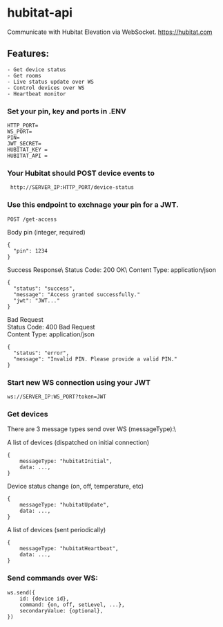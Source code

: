 # hubitat-api
Communicate with Hubitat Elevation via WebSocket. https://hubitat.com

## Features: 
    - Get device status 
    - Get rooms 
    - Live status update over WS
    - Control devices over WS
    - Heartbeat monitor

### Set your pin, key and ports in .ENV 
```
HTTP_PORT=
WS_PORT=
PIN=
JWT_SECRET=
HUBITAT_KEY = 
HUBITAT_API =
```
### Your Hubitat should POST device events to
``` http://SERVER_IP:HTTP_PORT/device-status```

### Use this endpoint to exchnage your pin for a JWT.
```
POST /get-access
```
Body
pin (integer, required)
```
{
  "pin": 1234
}
```

Success Response\ 
Status Code: 200 OK\ 
Content Type: application/json
```
{
  "status": "success",
  "message": "Access granted successfully."
  "jwt": "JWT..."
}
```

Bad Request\
Status Code: 400 Bad Request\
Content Type: application/json
```
{
  "status": "error",
  "message": "Invalid PIN. Please provide a valid PIN."
}
```
### Start new WS connection using your JWT
```ws://SERVER_IP:WS_PORT?token=JWT```

### Get devices
There are 3 message types send over WS (messageType):\

A list of devices (dispatched on initial connection)
```
{
    messageType: "hubitatInitial",
    data: ...,
}
```
Device status change (on, off, temperature, etc)
```
{
    messageType: "hubitatUpdate",
    data: ...,
}
```
A list of devices (sent periodically)
```
{
    messageType: "hubitatHeartbeat",
    data: ...,
}
```

### Send commands over WS:
```
ws.send({
    id: {device id},
    command: {on, off, setLevel, ...},
    secondaryValue: {optional},
})
```
